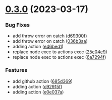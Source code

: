# [0.3.0](https://github.com/jucian0/turbo-version/compare/v0.2.3...v0.3.0) (2023-03-17)

### Bug Fixes

- add throw error on catch ([d69300f](https://github.com/jucian0/turbo-version/commit/d69300ffa6c81c49d0b4059f77e142469f4b70ce))
- add throw error on catch ([036b3aa](https://github.com/jucian0/turbo-version/commit/036b3aa7aa001b4e61a5a874f558fc1f4ae2e70e))
- adding action ([e46bed1](https://github.com/jucian0/turbo-version/commit/e46bed1d2a947f82fbd5da8389cfd5c8dbb8bcce))
- replace node exec to actions exec ([25c04e9](https://github.com/jucian0/turbo-version/commit/25c04e937b43e8f21503cfdc3a0854b22f8d2a12))
- replace node exec to actions exec ([6a7294f](https://github.com/jucian0/turbo-version/commit/6a7294f50c185cff7d1a9fe9d542a71f827f7280))

### Features

- add github action ([685d369](https://github.com/jucian0/turbo-version/commit/685d3693288a07c5a66d8605f849a79ecb679093))
- adding action ([c92915f](https://github.com/jucian0/turbo-version/commit/c92915f78343c09327a6fd520067e11caa2d16b9))
- adding action ([e0e037a](https://github.com/jucian0/turbo-version/commit/e0e037a85d3e8a50134cde5604b8ceb87e59c895))

